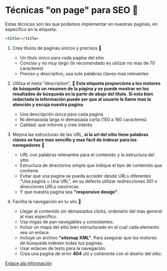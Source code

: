# Técnicas "on page" para SEO 🚀

Estas técnicas son las que podemos implementar en nuestras paginas, en especifico en la etiqueta:

```html
<title></title>
```

1. Crea títulos de paginas únicos y precisos 🧠
   - Un titulo único para cada pagina del sitio
   - Conciso y no muy largo (lo recomendado es utilizar no mas de 70 caracteres)
   - Preciso y descriptivo, usa solo palabras claves mas relevantes
2. Utiliza el meta "description", 🧠
   **Esta etiqueta proporciona a los motores de búsqueda un resumen de la página y se puede mostrar en los resultados de búsqueda en la parte de abajo del titulo. Si esta bien redactada la información puede ser que al usuario le llame mas la atención y escoja nuestra pagina**.

   - Una descripción única para cada pagina
   - Ni demasiada larga ni demasiada corta (150 a 160 caracteres)
   - Calidad: que informe y cree interés

3. Mejora las estructuras de las URL, **si la url del sitio tiene palabras claves se hace mas sencillo y mas fácil de indexar para los navegadores** 🧠

   - URL con palabras relevantes para el contenido y la estructura del sitio.
   - Estructura de directorios simple que indique el tipo de contenido que contiene.
   - Evitar que una pagina se pueda acceder desde URLs diferentes "Una pagina = Una URL", en su defecto utilizar redirecciones 301 o direcciones URLs canónicas.
   - Y que nuestra pagina sea **"responsive design"**.

4. Facilita la navegación en tu sito 🧠
   - Llegar al contenido sin demasiados clicks, ordenarlo del mas general al mas especifico.
   - Usa migas de pan navegables y consistentes.
   - Incluir un mapa del sitio bien estructurado en el cual cada elemento sea un enlace.
   - Incluye un archivo **"sitemap XML"**. Para asegurar que los motores de búsqueda indexen todas tus paginas.
   - Usar enlaces de texto para la navegación.
   - Crea una pagina de error **404** util y coherente con el diseño del sitio.

[Enlace ala información](https://youtu.be/K-DUptwwf0U)
